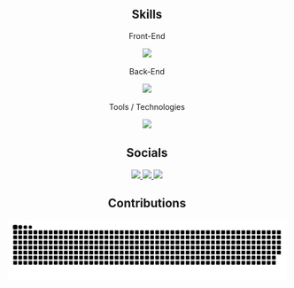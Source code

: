 <h2 align="center">Skills</h5>

<p align="center">Front-End</p>
<p align="center">
    <img src="https://skillicons.dev/icons?i=html,css,javascript,ts,react,angular,next,bootstrap,tailwind,threejs,flutter" />
</p>

<p align="center">Back-End</p>
<p align="center">
    <img src="https://skillicons.dev/icons?i=nodejs,expressjs,cs,c,cpp,dotnet,spring,py,flask,django" />
</p>

<p align="center">Tools / Technologies</p>
<p align="center">
    <img src="https://skillicons.dev/icons?i=git,github,figma,mongodb,mysql,sqlite,postgres,firebase" />
</p>

<h2 align="center">Socials</h5>
<p align="center">
    <a href="mailto:taimooraleem01@gmail.com">
        <img src="https://skillicons.dev/icons?i=gmail" />
    </a>
    <a href="https://www.linkedin.com/in/taimooraleem/">
        <img src="https://skillicons.dev/icons?i=linkedin" />
    </a>
    <a href="https://www.instagram.com/taimooraleem/">
        <img src="https://skillicons.dev/icons?i=instagram" />
    </a>
</p>

<h2 align="center">Contributions</h2>

![snake gif](https://github.com/TaimoorAleem/TaimoorAleem/blob/output/github-contribution-grid-snake-dark.svg)
